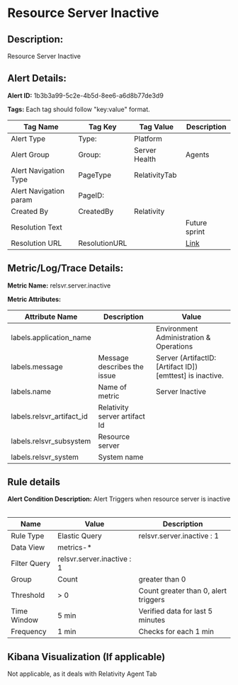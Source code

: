# Resource Server Inactive

## Description: 
Resource Server Inactive<br/>


## Alert Details:
**Alert ID:** 1b3b3a99-5c2e-4b5d-8ee6-a6d8b77de3d9

**Tags:**
Each tag should follow "key:value" format.

|Tag Name|Tag Key|Tag Value|Description|
|--|--|--|--|
|Alert Type|Type: |Platform|
|Alert Group|Group: |Server Health|Agents|
|Alert Navigation Type|PageType|RelativityTab|
|Alert Navigation param|PageID:||
|Created By|CreatedBy|Relativity|
|Resolution Text|||Future sprint|
|Resolution URL|ResolutionURL||[Link](00002-Resource-server-inactive-alert-resolution-sop.md)|

## Metric/Log/Trace Details:
**Metric Name:** relsvr.server.inactive

**Metric Attributes:**

|Attribute Name|Description|Value|
|-------|---|--|
|labels.application_name||Environment Administration & Operations|
|labels.message|Message describes the issue|Server (ArtifactID:[Artifact ID]) [emttest] is inactive.|
|labels.name|Name of metric|Server Inactive|
|labels.relsvr_artifact_id|Relativity server artifact Id||
|labels.relsvr_subsystem|Resource server||
|labels.relsvr_system|System name||

## Rule details
**Alert Condition Description:** Alert Triggers when resource server is inactive <br/><br/>

|Name|Value|Description|
|-|-|-|
|Rule Type| Elastic Query|relsvr.server.inactive : 1|
|Data View| metrics-*||
|Filter Query|relsvr.server.inactive : 1|
Group| Count|greater than 0|
|Threshold| > 0| Count greater than 0, alert triggers|
|Time Window| 5 min| Verified data for last 5 minutes|
|Frequency| 1 min|Checks for each 1 min|

## Kibana Visualization (If applicable)
Not applicable, as it deals with Relativity Agent Tab

